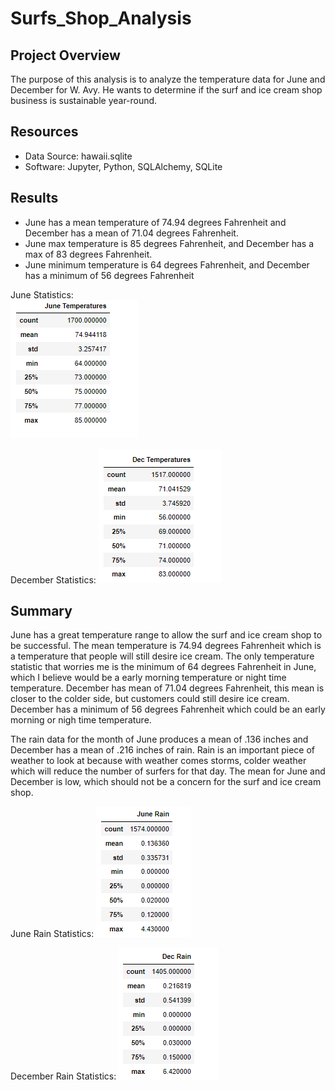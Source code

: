 # Surfs_Shop_Analysis

## Project Overview
The purpose of this analysis is to analyze the temperature data for June and December for W. Avy. He wants to determine if the surf and ice cream shop business is sustainable year-round. 
## Resources 
- Data Source: hawaii.sqlite
- Software: Jupyter, Python, SQLAlchemy, SQLite
	
## Results
-	June has a mean temperature of 74.94 degrees Fahrenheit and December has a mean of 71.04 degrees Fahrenheit.
-	June max temperature is 85 degrees Fahrenheit, and December has a max of 83 degrees Fahrenheit.
-	June minimum temperature is 64 degrees Fahrenheit, and December has a minimum of 56 degrees Fahrenheit

June Statistics:  
![June_Stats](https://github.com/NickFoley47/Surfs-Up/blob/main/Pics/June_Stats.PNG)


December Statistics: 
![Dec_Stats]( https://github.com/NickFoley47/Surfs-Up/blob/main/Pics/Dec_Stats.PNG)

 ## Summary 
June has a great temperature range to allow the surf and ice cream shop to be successful. The mean temperature is 74.94 degrees Fahrenheit which is a temperature that people will still desire ice cream. The only temperature statistic that worries me is the minimum of 64 degrees Fahrenheit in June, which I believe would be a early morning temperature or night time temperature.  December has mean of 71.04 degrees Fahrenheit, this mean is closer to the colder side, but customers could still desire ice cream. December has a minimum of 56 degrees Fahrenheit which could be an early morning or nigh time temperature. 

The rain data for the month of June produces a mean of .136 inches and December has a mean of .216 inches of rain. Rain is an important piece of weather to look at because with weather comes storms, colder weather which will reduce the number of surfers for that day. The mean for June and December is low, which should not be a concern for the surf and ice cream shop.

June Rain Statistics: 
![June_Rain]( https://github.com/NickFoley47/Surfs-Up/blob/main/Pics/June_Rain.PNG)

December Rain Statistics:
![Dec_Rain](https://github.com/NickFoley47/Surfs-Up/blob/main/Pics/Dec_Rain.PNG)
